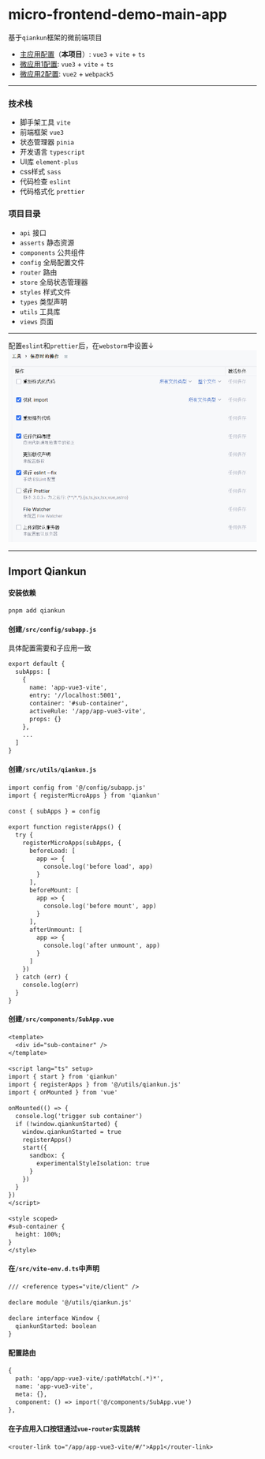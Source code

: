 # micro-frontend-demo-main-app

基于`qiankun`框架的微前端项目
- [主应用配置](https://github.com/SpinaciaKeh/micro-frontend-demo-main-app)（**本项目**）:  `vue3` + `vite` + `ts`
- [微应用1配置](https://github.com/SpinaciaKeh/micro-frontend-demo-micro-app-1):  `vue3` + `vite` + `ts`
- [微应用2配置](https://github.com/SpinaciaKeh/micro-frontend-demo-micro-app-2):  `vue2` + `webpack5`

---

### 技术栈

- 脚手架工具 `vite`
- 前端框架 `vue3`
- 状态管理器 `pinia`
- 开发语言 `typescript`
- UI库 `element-plus`
- css样式 `sass`
- 代码检查 `eslint`
- 代码格式化 `prettier`

### 项目目录

- `api` 接口
- `asserts` 静态资源
- `components` 公共组件
- `config` 全局配置文件
- `router` 路由
- `store` 全局状态管理器
- `styles` 样式文件
- `types` 类型声明
- `utils` 工具库
- `views` 页面


---

配置`eslint`和`prettier`后，在`webstorm`中设置↓
![img.png](docs/img.png)

---

## Import Qiankun

#### 安装依赖
```
pnpm add qiankun
```

#### 创建`/src/config/subapp.js`
具体配置需要和子应用一致
```
export default {
  subApps: [
    {
      name: 'app-vue3-vite',
      entry: '//localhost:5001',
      container: '#sub-container',
      activeRule: '/app/app-vue3-vite',
      props: {}
    },
    ...
  ]
}
```

#### 创建`/src/utils/qiankun.js`
```
import config from '@/config/subapp.js'
import { registerMicroApps } from 'qiankun'

const { subApps } = config

export function registerApps() {
  try {
    registerMicroApps(subApps, {
      beforeLoad: [
        app => {
          console.log('before load', app)
        }
      ],
      beforeMount: [
        app => {
          console.log('before mount', app)
        }
      ],
      afterUnmount: [
        app => {
          console.log('after unmount', app)
        }
      ]
    })
  } catch (err) {
    console.log(err)
  }
}
```

#### 创建`/src/components/SubApp.vue`
```
<template>
  <div id="sub-container" />
</template>

<script lang="ts" setup>
import { start } from 'qiankun'
import { registerApps } from '@/utils/qiankun.js'
import { onMounted } from 'vue'

onMounted(() => {
  console.log('trigger sub container')
  if (!window.qiankunStarted) {
    window.qiankunStarted = true
    registerApps()
    start({
      sandbox: {
        experimentalStyleIsolation: true
      }
    })
  }
})
</script>

<style scoped>
#sub-container {
  height: 100%;
}
</style>
```

#### 在`/src/vite-env.d.ts`中声明
```
/// <reference types="vite/client" />

declare module '@/utils/qiankun.js'

declare interface Window {
  qiankunStarted: boolean
}
```

#### 配置路由
```
{
  path: 'app/app-vue3-vite/:pathMatch(.*)*',
  name: 'app-vue3-vite',
  meta: {},
  component: () => import('@/components/SubApp.vue')
},
```

#### 在子应用入口按钮通过`vue-router`实现跳转
```
<router-link to="/app/app-vue3-vite/#/">App1</router-link>
```
